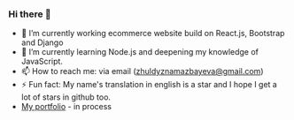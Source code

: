 ### Hi there 👋


- 🔭 I’m currently working ecommerce website build on React.js, Bootstrap and Django
- 🌱 I’m currently learning Node.js and deepening my knowledge of JavaScript.
- 📫 How to reach me: via email (zhuldyznamazbayeva@gmail.com)
- ⚡ Fun fact: My name's translation in english is a star and I hope I get a lot of stars in github too.
- [My portfolio](https://www.youtube.com/watch?v=27JtRAI3QO8&list=PLN7Jbgkl9XEtu_mm08X0s-CfJ4LXfAr1U&index=7) - in process
<!-- on sudoku website with sudoku solver APIs and user-friendly interface. I am a big fan of sudoku. -->
<!-- - 👯 I’m looking to collaborate on 
- 🤔 I’m looking for help with ...
- 💬 Ask me about ... -->
<!-- - 😄 Pronouns: ... -->
